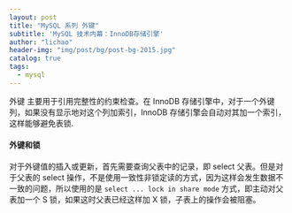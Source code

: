 ```yaml
---
layout: post
title: "MySQL 系列 外键"
subtitle: 'MySQL 技术内幕：InnoDB存储引擎'
author: "lichao"
header-img: "img/post/bg/post-bg-2015.jpg"
catalog: true
tags:
  - mysql
---
```


外键 主要用于引用完整性的约束检查。在 InnoDB 存储引擎中，对于一个外键列，如果没有显示地对这个列加索引，InnoDB 存储引擎会自动对其加一个索引，这样能够避免表锁.

#### 外键和锁

对于外键值的插入或更新，首先需要查询父表中的记录，即 select 父表。但是对于父表的 select 操作，不是使用一致性非锁定读的方式，因为这样会发生数据不一致的问题，所以使用的是 `select ... lock in share mode` 方式，即主动对父表加一个 S 锁，如果这时父表已经这样加 X 锁，子表上的操作会被阻塞。
